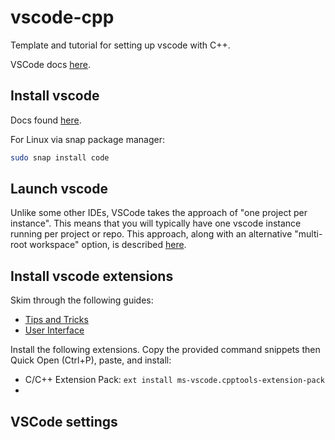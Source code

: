 # vscode-cpp
Template and tutorial for setting up vscode with C++.

VSCode docs [here](https://code.visualstudio.com/docs).

## Install vscode

Docs found [here](https://code.visualstudio.com/docs/setup/linux).

For Linux via snap package manager:
```bash
sudo snap install code
```

## Launch vscode

Unlike some other IDEs, VSCode takes the approach of "one project per instance". This means that you will typically have one vscode instance running per project or repo. This approach, along with an alternative "multi-root workspace" option, is described [here](https://code.visualstudio.com/docs/editor/workspaces).



## Install vscode extensions

Skim through the following guides:
* [Tips and Tricks](https://code.visualstudio.com/docs/getstarted/tips-and-tricks)
* [User Interface](https://code.visualstudio.com/docs/getstarted/userinterface)

Install the following extensions. Copy the provided command snippets then Quick Open (Ctrl+P), paste, and install:
* C/C++ Extension Pack: `ext install ms-vscode.cpptools-extension-pack`
* 

## VSCode settings

